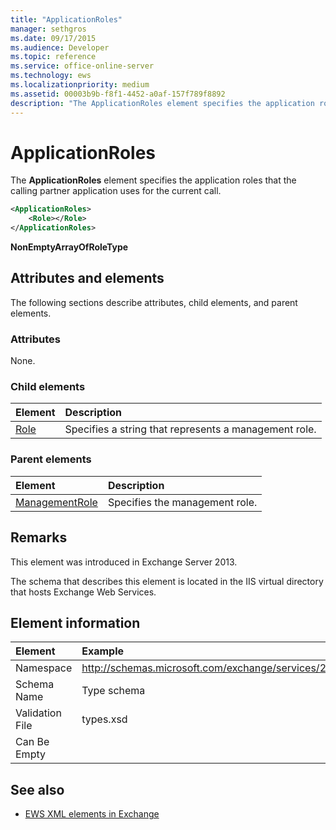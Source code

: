 ```yaml
---
title: "ApplicationRoles"
manager: sethgros
ms.date: 09/17/2015
ms.audience: Developer
ms.topic: reference
ms.service: office-online-server
ms.technology: ews
ms.localizationpriority: medium
ms.assetid: 00003b9b-f8f1-4452-a0af-157f789f8892
description: "The ApplicationRoles element specifies the application roles that the calling partner application uses for the current call."
---
```


# ApplicationRoles

The **ApplicationRoles** element specifies the application roles that the calling partner application uses for the current call. 
  
```XML
<ApplicationRoles>
    <Role></Role>
</ApplicationRoles>
```

 **NonEmptyArrayOfRoleType**
## Attributes and elements

The following sections describe attributes, child elements, and parent elements.
  
### Attributes

None.
  
### Child elements

|**Element**|**Description**|
|:-----|:-----|
|[Role](role.md) <br/> |Specifies a string that represents a management role.  <br/> |
   
### Parent elements

|**Element**|**Description**|
|:-----|:-----|
|[ManagementRole](managementrole.md) <br/> |Specifies the management role.  <br/> |
   
## Remarks

This element was introduced in Exchange Server 2013.
  
The schema that describes this element is located in the IIS virtual directory that hosts Exchange Web Services.
  
## Element information

| Element | Example |
|:-----|:-----|
|Namespace  <br/> |http://schemas.microsoft.com/exchange/services/2006/types  <br/> |
|Schema Name  <br/> |Type schema  <br/> |
|Validation File  <br/> |types.xsd  <br/> |
|Can Be Empty  <br/> ||
   
## See also

- [EWS XML elements in Exchange](ews-xml-elements-in-exchange.md)

